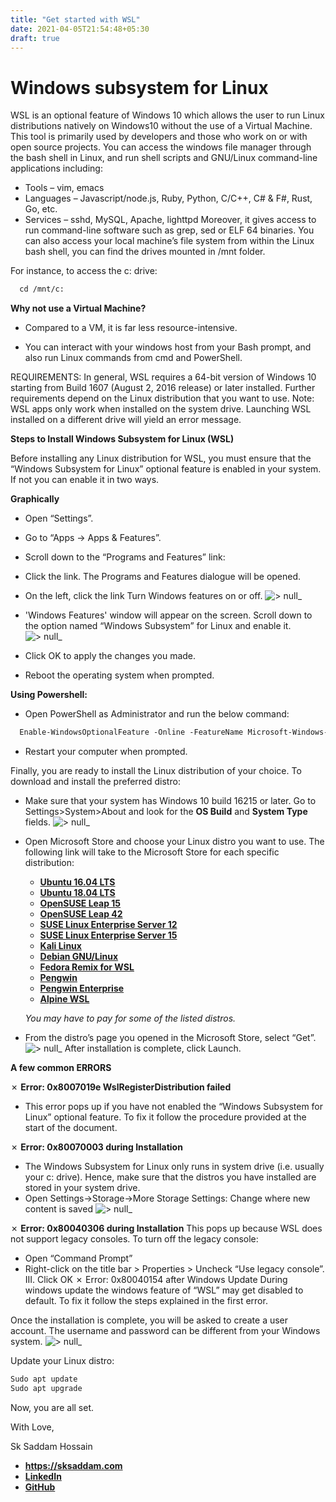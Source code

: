 ```yaml
---
title: "Get started with WSL"
date: 2021-04-05T21:54:48+05:30
draft: true
---
```


# Windows subsystem for Linux

WSL is an optional feature of Windows 10 which allows the user to run Linux distributions natively on Windows10 without the use of a Virtual Machine. This tool is primarily used by developers and those who work on or with open source projects. You can access the windows file manager through the bash shell in Linux, and run shell scripts and GNU/Linux command-line applications including: 

- Tools – vim, emacs
- Languages – Javascript/node.js, Ruby, Python, C/C++, C# & F#, Rust, Go, etc. 
- Services – sshd, MySQL, Apache, lighttpd 
Moreover, it gives access to run command-line software such as grep, sed or ELF 64 binaries. You can also access your local machine’s file system from within the Linux bash shell, you can find the drives mounted in /mnt folder. 

For instance, to access the c: drive: 

```html
  cd /mnt/c:
```

**Why not use a Virtual Machine?** 

- Compared to a VM, it is far less resource-intensive. 

- You can interact with your windows host from your Bash prompt, and also run Linux commands from cmd and PowerShell.

REQUIREMENTS:
In general, WSL requires a 64-bit version of Windows 10 starting from Build 1607 (August 2, 2016 release) or later installed. Further requirements depend on the Linux distribution that you want to use. 
Note: WSL apps only work when installed on the system drive. Launching WSL installed on a different drive will yield an error message.

**Steps to Install Windows Subsystem for Linux (WSL)**

Before installing any Linux distribution for WSL, you must ensure that the “Windows Subsystem for Linux” optional feature is enabled in your system.
If not you can enable it in two ways. 

**Graphically**

- Open “Settings”. 
- Go to “Apps -> Apps & Features”.
- Scroll down to the “Programs and Features” link: 
- Click the link. The Programs and Features dialogue will be opened.
- On the left, click the link Turn Windows features on or off.
    ![> null_](/blog/blog2/1.png)

- 'Windows Features' window will appear on the screen. Scroll down to the option named “Windows Subsystem” for Linux and enable it.
    ![> null_](/blog/blog2/2.png)
- Click OK to apply the changes you made.
- Reboot the operating system when prompted. 

**Using Powershell:**
- Open PowerShell as Administrator and run the below command: 
```html
  Enable-WindowsOptionalFeature -Online -FeatureName Microsoft-Windows-Subsystem-Linux
```
- Restart your computer when prompted. 

Finally, you are ready to install the Linux distribution of your choice. To download and install the preferred distro:
- Make sure that your system has Windows 10 build 16215 or later. Go to Settings>System>About and look for the **OS Build** and **System Type** fields. 
    ![> null_](/blog/blog2/3.png)

- Open Microsoft Store and choose your Linux distro you want to use. The following link will take to the Microsoft Store for each specific distribution: 
    - [**Ubuntu 16.04 LTS**](https://www.microsoft.com/en-in/p/ubuntu-1604-lts/9pjn388hp8c9?rtc=1&activetab=pivot:overviewtab) 
    - [**Ubuntu 18.04 LTS**](https://www.microsoft.com/en-in/p/ubuntu-1804-lts/9n9tngvndl3q?rtc=1&activetab=pivot:overviewtab)
    - [**OpenSUSE Leap 15**](https://www.microsoft.com/en-in/p/opensuse-leap-15/9n1tb6fpvj8c?rtc=1&activetab=pivot:overviewtab)
    - [**OpenSUSE Leap 42**](https://www.microsoft.com/en-in/p/opensuse-leap-42/9njvjts82tjx?rtc=1&activetab=pivot:overviewtab)
    - [**SUSE Linux Enterprise Server 12**](https://www.microsoft.com/en-in/p/suse-linux-enterprise-server-12/9p32mwbh6cns?rtc=1&activetab=pivot:overviewtab)
    - [**SUSE Linux Enterprise Server 15**](https://www.microsoft.com/en-in/p/suse-linux-enterprise-server-15/9pmw35d7fnlx?rtc=1&activetab=pivot:overviewtab)
    - [**Kali Linux**](https://www.microsoft.com/en-in/p/kali-linux/9pkr34tncv07?rtc=1&activetab=pivot:overviewtab)
    - [**Debian GNU/Linux**](https://www.microsoft.com/en-in/p/debian/9msvkqc78pk6?rtc=1&activetab=pivot:overviewtab)
    - [**Fedora Remix for WSL**](https://www.microsoft.com/en-in/p/fedora-remix-for-wsl/9n6gdm4k2hnc?rtc=1&activetab=pivot:overviewtab )
    - [**Pengwin**](https://www.microsoft.com/en-in/p/pengwin/9nv1gv1pxz6p?rtc=1&activetab=pivot:overviewtab)
    - [**Pengwin Enterprise**](https://www.microsoft.com/en-in/p/pengwin-enterprise/9n8lp0x93vcp?rtc=1&activetab=pivot:overviewtab)
    - [**Alpine WSL**](https://www.microsoft.com/en-in/p/alpine-wsl/9p804crf0395?rtc=1&activetab=pivot:overviewtab)
    
    *You may have to pay for some of the listed distros.*

- From the distro’s page you opened in the Microsoft Store, select “Get”. 
    ![> null_](/blog/blog2/4.png)
After installation is complete, click Launch.

**A few common ERRORS**

✗ **Error: 0x8007019e WslRegisterDistribution failed**
- This error pops up if you have not enabled the “Windows Subsystem for Linux” optional feature. To fix it follow the procedure provided at the start of the document. 

✗ **Error: 0x80070003 during Installation**
- The Windows Subsystem for Linux only runs in system drive (i.e. usually your c: drive). Hence, make sure that the distros you have installed are stored in your system drive. 
- Open Settings->Storage->More Storage Settings: Change where new content is saved
    ![> null_](/blog/blog2/5.png)

✗ **Error: 0x80040306 during Installation**
This pops up because WSL does not support legacy consoles. To turn off the legacy console:
- Open “Command Prompt” 
- Right-click on the title bar > Properties > Uncheck “Use legacy console”. III. Click OK 
✗ Error: 0x80040154 after Windows Update 
During windows update the windows feature of “WSL” may get disabled to default. To fix it follow the steps explained in the first error.

Once the installation is complete, you will be asked to create a user account. The username and password can be different from your Windows system.
    ![> null_](/blog/blog2/6.png)

Update your Linux distro: 
```html
Sudo apt update
Sudo apt upgrade
```
 
Now, you are all set.

With Love,

Sk Saddam Hossain

- **https://sksaddam.com**
- [**LinkedIn**](https://www.linkedin.com/in/sksaddam/)
- [**GitHub**](https://github.com/SaddySk/)